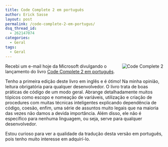 ```yaml
---
title: Code Complete 2 em português
author: Erick Sasse
layout: post
permalink: /code-complete-2-em-portugus/
dsq_thread_id:
  - 262147074
categories:
  - Geral
tags:
  - Geral
---
```

<img src="http://www.microsoft.com/brasil/certifique/images/code_complete.jpg" title="Code Complete 2" border="0" align="right" />Recebi um e-mail hoje da Microsoft divulgando o lan&ccedil;amento do livro [Code Complete 2 em portugu&ecirc;s][1].

Tenho a primeira edi&ccedil;&atilde;o deste livro em ingl&ecirc;s e &eacute; &oacute;timo! Na minha opini&atilde;o, leitura obrigat&oacute;ria para qualquer desenvolvedor. O livro trata de boas pr&aacute;ticas de c&oacute;digo de um modo geral. Abrange detalhadamente muitos t&oacute;picos como escopo e nomea&ccedil;&atilde;o de vari&aacute;veis, utiliza&ccedil;&atilde;o e cria&ccedil;&atilde;o de procedures com muitas t&eacute;cnicas inteligentes explicando depend&ecirc;ncia de c&oacute;digo, coes&atilde;o, enfim, uma s&eacute;rie de assuntos muito legais que na maioria das vezes n&atilde;o damos a devida import&acirc;ncia. Al&eacute;m disso, ele n&atilde;o &eacute; espec&iacute;fico para nenhuma linguagem, ou seja, serve para qualquer desenvolvedor.

Estou curioso para ver a qualidade da tradu&ccedil;&atilde;o desta vers&atilde;o em portugu&ecirc;s, pois tenho muito interesse em adquir&iacute;-lo.

 [1]: http://www.microsoft.com/brasil/certifique/mspress/code_complete.asp